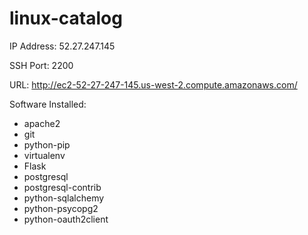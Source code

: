 # linux-catalog

IP Address: 52.27.247.145

SSH Port: 2200

URL: http://ec2-52-27-247-145.us-west-2.compute.amazonaws.com/

Software Installed:
- apache2
- git
- python-pip
- virtualenv
- Flask
- postgresql
- postgresql-contrib
- python-sqlalchemy
- python-psycopg2
- python-oauth2client


